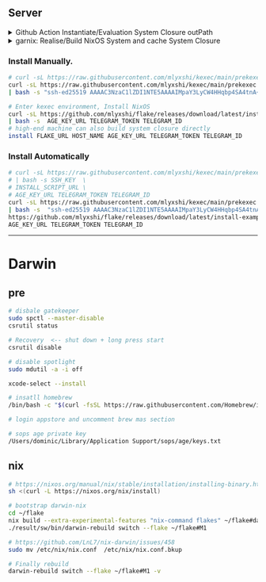 ## Server
<details><summary>Github Action Instantiate/Evaluation System Closure outPath </summary>

#### create install script and upload to release

```sh
SYSTEM_CLOSURE=$(nix eval --raw .#nixosConfigurations.example.config.system.build.toplevel)
sed "6iSYSTEM_CLOSURE=$SYSTEM_CLOSURE"  install-template.sh > install-example.sh  
```

</details>

<details><summary>garnix: Realise/Build NixOS System and cache System Closure</summary>

[garnix](https://garnix.io/)

</details>

### Install Manually. 
```sh
# curl -sL https://raw.githubusercontent.com/mlyxshi/kexec/main/prekexec.sh | bash -s SSH_KEY
curl -sL https://raw.githubusercontent.com/mlyxshi/kexec/main/prekexec.sh \
| bash -s "ssh-ed25519 AAAAC3NzaC1lZDI1NTE5AAAAIMpaY3LyCW4HHqbp4SA4tnA+1Bkgwrtro2s/DEsBcPDe"
```

```sh
# Enter kexec environment, Install NixOS
curl -sL https://github.com/mlyxshi/flake/releases/download/latest/install-example.sh \
| bash -s  AGE_KEY_URL TELEGRAM_TOKEN TELEGRAM_ID
# high-end machine can also build system closure directly
install FLAKE_URL HOST_NAME AGE_KEY_URL TELEGRAM_TOKEN TELEGRAM_ID
```

### Install Automatically

```sh
# curl -sL https://raw.githubusercontent.com/mlyxshi/kexec/main/prekexec.sh) \
# | bash -s SSH_KEY  \
# INSTALL_SCRIPT_URL \
# AGE_KEY_URL TELEGRAM_TOKEN TELEGRAM_ID
curl -sL https://raw.githubusercontent.com/mlyxshi/kexec/main/prekexec.sh \
| bash -s  "ssh-ed25519 AAAAC3NzaC1lZDI1NTE5AAAAIMpaY3LyCW4HHqbp4SA4tnA+1Bkgwrtro2s/DEsBcPDe" \
https://github.com/mlyxshi/flake/releases/download/latest/install-example.sh  \
AGE_KEY_URL TELEGRAM_TOKEN TELEGRAM_ID
```

---
# Darwin
## pre
```sh
# disbale gatekeeper
sudo spctl --master-disable 
csrutil status

# Recovery  <-- shut down + long press start 
csrutil disable

# disable spotlight 
sudo mdutil -a -i off

xcode-select --install

# insatll homebrew
/bin/bash -c "$(curl -fsSL https://raw.githubusercontent.com/Homebrew/install/master/install.sh)"

# login appstore and uncomment brew mas section

# sops age private key
/Users/dominic/Library/Application Support/sops/age/keys.txt
```

## nix
```sh
# https://nixos.org/manual/nix/stable/installation/installing-binary.html
sh <(curl -L https://nixos.org/nix/install)

# bootstrap darwin-nix
cd ~/flake
nix build --extra-experimental-features "nix-command flakes" ~/flake#darwinConfigurations.M1.system
./result/sw/bin/darwin-rebuild switch --flake ~/flake#M1

# https://github.com/LnL7/nix-darwin/issues/458
sudo mv /etc/nix/nix.conf  /etc/nix/nix.conf.bkup 

# Finally rebuild
darwin-rebuild switch --flake ~/flake#M1 -v
```